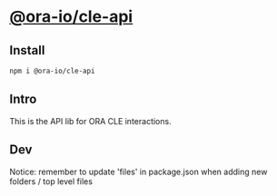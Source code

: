 # [@ora-io/cle-api](https://www.npmjs.com/package/@ora-io/cle-api)

## Install

```bash
npm i @ora-io/cle-api
```

## Intro

This is the API lib for ORA CLE interactions.

## Dev
Notice: remember to update 'files' in package.json when adding new folders / top level files
